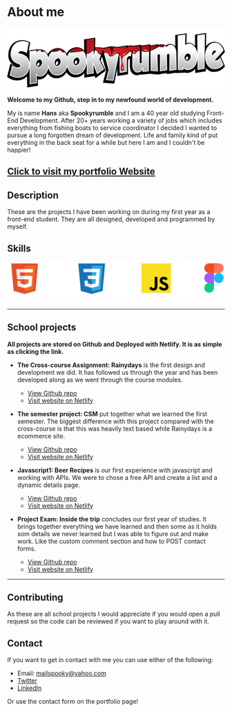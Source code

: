 # About me

![logo](images/Spookyrumble_text.png)

**Welcome to my Github, step in to my newfound world of development.**

My is name **Hans** aka **Spookyrumble** and I am a 40 year old studying Front-End Development. After 20+ years working a variety of jobs which includes everything from fishing boats to service coordinator I decided I wanted to pursue a long forgotten dream of development. Life and family kind of put everything in the back seat for a while but here I am and I couldn't be happier!

[Click to visit my portfolio Website](https://spookyrumble-portfolio.netlify.app)
---

## Description

These are the projects I have been working on during my first year as a front-end student.
They are all designed, developed and programmed by myself.

## Skills

![tool logos](/images/Group10_logoBigHor.png)

---

## School projects

**All projects are stored on Github and Deployed with Netlify. It is as simple as clicking the link.**

- **The Cross-course Assignment: Rainydays** is the first design and development we did. It has followed us through the year and has been developed along as we went through the course modules.

  - [View Github repo](https://github.com/HMAsp/HTML-CSS_CA_HMA_2022)
  - [Visit website on Netlify](https://chic-lollipop-939ca8.netlify.app/)

- **The semester project: CSM** put together what we learned the first semester. The biggest difference with this project compared with the cross-course is that this was heavily text based while Rainydays is a ecommerce site.

  - [View Github repo](https://github.com/HMAsp/2022-12-16_semester_project1_HMAsp)
  - [Visit website on Netlify](https://2022aug-sp1-hma.netlify.app/)

- **Javascript1: Beer Recipes** is our first experience with javascript and working with APIs. We were to chose a free API and create a list and a dynamic details page.

  - [View Github repo](https://github.com/HMAsp/hma_js1_ca)
  - [Visit website on Netlify](https://soft-basbousa-03b99f.netlify.app/)

* **Project Exam: Inside the trip** concludes our first year of studies. It brings together everything we have learned and then some as it holds som details we never learned but I was able to figure out and make work. Like the custom comment section and how to POST contact forms.

  - [View Github repo](https://github.com/Noroff-FEU-Assignments/project-exam-1-HMAsp)
  - [Visit website on Netlify](https://friendly-moonbeam-149a6a.netlify.app/)

---

## Contributing

As these are all school projects I would appreciate if you would open a pull request so the code can be reviewed if you want to play around with it.

## Contact

If you want to get in contact with me you can use either of the following:
* Email: mailspooky@yahoo.com
* [Twitter](https://twitter.com/HansMarAnd)
* [LinkedIn](https://www.linkedin.com/in/hma1982/)

Or use the contact form on the portfolio page!
